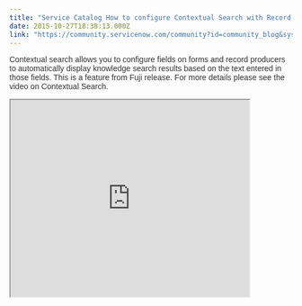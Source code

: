 ```yaml
---
title: "Service Catalog How to configure Contextual Search with Record Producer"
date: 2015-10-27T18:38:13.000Z
link: "https://community.servicenow.com/community?id=community_blog&sys_id=63ec22a5dbd0dbc01dcaf3231f96191a"
---
```

<p><span style="color: #333333; font-family: Omnes-pro, Arial, Verdana, sans-serif; font-size: 14px;">Contextual search allows you to configure fields on forms and record producers to automatically display knowledge search results based on the text entered in those fields. This is a feature from Fuji release. For more details please see the video on Contextual Search.</span></p><p></p><p><iframe src="https://youtube.com/embed/wG7MOkkXCCk" width="425" height="350"/></p><p></p><p></p><p>But we can configure Record Producer variables to work with Contextual Search.</p><p>Go to Contextual Search -&gt; Record Producer Configuration</p><p><img   alt="contextual_search_menu.png" class="image-0 jive-image" src="5de064cadb9c1f048c8ef4621f961919.iix" style="height: auto;"/></p><p>Click New and fill in the required information.</p><p>Note you can refer to the variable once you select the Record Producer.</p><p></p><p><img   alt="record_producer.png" class="image-1 jive-image" src="8850c442db941304b322f4621f961984.iix" style="height: 206px; width: 620px;"/></p><p></p><p>Once the configuration is ready you can go to the record producer from your catalog and start typing and you should see the Contextual Search result in action.</p><p>This is great way for getting incident deflection.</p><p></p><p>To <strong>turn off</strong>, you can make the active flag false on <span style="font-size: 13.3333px;">Record Producer Configuration under Contextual Search module.</span></p><p></p><p><span style="font-size: 13.3333px;">But admin would get a info message when they use the corresponding record producer.</span></p><p><img   alt="record_producer_error.png" class="image-2 jive-image" src="93b06bb1db1093049c9ffb651f96193d.iix" style="height: 44px; width: 620px;"/></p><p>This error message is only and only for the admin, other users are not affected.</p><p></p><p style="font-size: 13px; font-family: arial, sans-serif; color: #666666;">For more on record producer:</p><p style="font-size: 13px; font-family: arial, sans-serif; color: #666666;"><a title="ef="http//wiki.servicenow.com/index.php?title=Record_Producer#gsc.tab=0" href="http://href=&quot;http//wiki.servicenow.com/index.php?title=Record_Producer#gsc.tab=0">Record Producer</a></p><p style="font-size: 13px; font-family: arial, sans-serif; color: #666666;"><a title="ki.servicenow.com/index.php?title=Creating_a_Record_Producer_to_Log_Incidents#gsc.tab=0" href="http://wiki.servicenow.com/index.php?title=Creating_a_Record_Producer_to_Log_Incidents#gsc.tab=0">Creating a record producer to log incidents</a></p><p style="font-size: 13px; font-family: arial, sans-serif; color: #666666;"></p><p style="font-size: 13px; font-family: arial, sans-serif; color: #666666;">----------------------------------------------------------------------------------</p><p style="font-size: 13px; font-family: arial, sans-serif; color: #666666;"></p><p style="font-size: 13px; font-family: arial, sans-serif; color: #666666;"><span style="font-size: 14pt;"><strong style="color: #eb7a3d;">Let us know how you liked this post</strong></span></p><p style="font-size: 13px; font-family: arial, sans-serif; color: #666666;"><span style="font-size: 14pt;"><strong style="color: #eb7a3d;">Please Share, Comment, or Like Blogs on the Community!</strong></span></p>